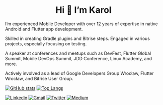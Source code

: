 <h1 align="center">Hi 👋 I’m Karol</h1>

I’m experienced Mobile Developer with over 12 years of expertise in native Android and Flutter app development. 

Skilled in creating Gradle plugins and Bitrise steps. Engaged in various projects, especially focusing on testing. 

A speaker at conferences and meetups such as DevFest, Flutter Global Summit, Mobile DevOps Summit, JDD Conference, Linux Academy, and more. 

Actively involved as a lead of Google Developers Group Wrocław, Flutter Wrocław, and Bitrise User Group.

[![GitHub stats](https://github-readme-stats.vercel.app/api?username=koral--&count_private=true&show_icons=true)](https://github.com/koral--)
[![Top Langs](https://github-readme-stats.vercel.app/api/top-langs/?username=koral--&layout=compact&langs_count=8)](https://github.com/koral--)

[![Linkedin](https://img.shields.io/badge/-LinkedIn-blue?style=flat&logo=Linkedin&logoColor=white)](https://www.linkedin.com/in/karol-wrotniak/)
[![Gmail](https://img.shields.io/badge/-Gmail-c14438?style=flat&logo=Gmail&logoColor=white)](mailto:wrotniakkarol@gmail.com)
[![Twitter](https://img.shields.io/badge/-Twitter-blue?style=flat&logo=Twitter&logoColor=white)](https://twitter.com/karol_wrotniak)
[![Medium](https://img.shields.io/badge/-Medium-black?style=flat&logo=Medium&logoColor=white)](https://medium.com/@karol-wrotniak)
